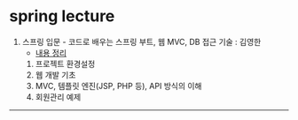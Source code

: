 # spring lecture

1. 스프링 입문 - 코드로 배우는 스프링 부트, 웹 MVC, DB 접근 기술 : 김영한
    - [내용 정리](https://charmcharm.notion.site/Spring-0f18d54d7d0d498fab5c61a6563decab)
   1. 프로젝트 환경설정
   2. 웹 개발 기초 
   3. MVC, 템플릿 엔진(JSP, PHP 등), API 방식의 이해 
   4. 회원관리 예제
---
